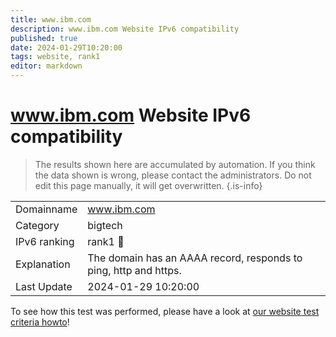 ```yaml
---
title: www.ibm.com
description: www.ibm.com Website IPv6 compatibility
published: true
date: 2024-01-29T10:20:00
tags: website, rank1
editor: markdown
---
```


# www.ibm.com Website IPv6 compatibility

> The results shown here are accumulated by automation. If you think the data shown is wrong, please contact the administrators. 
> Do not edit this page manually, it will get overwritten.
{.is-info}


|   |   |
| - | - |
| Domainname | www.ibm.com
| Category | bigtech |
| IPv6 ranking | rank1 :1st_place_medal: |
| Explanation | The domain has an AAAA record, responds to ping, http and https. |
| Last Update | 2024-01-29 10:20:00 |

To see how this test was performed, please have a look at [our website test criteria howto](/howto/testcriteria/website)!

